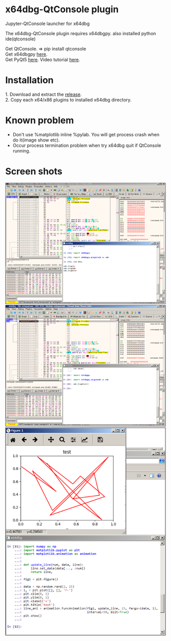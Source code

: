# x64dbg-QtConsole plugin
Jupyter-QtConsole launcher for x64dbg

<p>The x64dbg-QtConsole plugin requires x64dbgpy. also installed python ide(qtconsole)</p>
<p>
Get QtConsole. => pip install qtconsole </br>
Get x64dbgpy <a href="https://github.com/x64dbg/x64dbgpy">here</a>.<br/>
Get PyQt5 <a href="https://github.com/x64dbg/PyQt5/releases">here</a>. Video tutorial <a href="https://youtu.be/rIFA6t1Z9Fc">here</a>.
</p>

# Installation
<p>
1. Download and extract the <a href="https://github.com/allinux/x64dbg-QtConsole/releases/latest">release</a>.</br>
2. Copy each x64/x86 plugins to installed x64dbg directory.  
</p>

# Known problem
* Don't use %matplotlib inline %pylab. You will get process crash when do it(image show etc).
* Occur process termination problem when try x64dbg quit if QtConsole running.

# Screen shots
<p>
<img src="https://raw.githubusercontent.com/allinux/x64dbg-QtConsole/master/screenshot2.png">
<img src="https://raw.githubusercontent.com/allinux/x64dbg-QtConsole/master/screenshot3.png">
<img src="https://raw.githubusercontent.com/allinux/x64dbg-QtConsole/master/screenshot1.png">
</p>